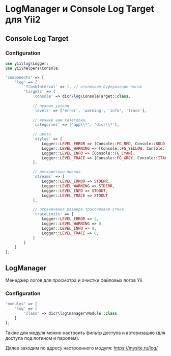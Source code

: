 # LogManager и Console Log Target для Yii2

## Console Log Target

### Configuration

```php
use yii\log\Logger;
use yii\helpers\Console;

'components' => [
    'log' => [
        'flushInterval' => 1, // отключаем буферизацию логов
        'targets' => [  
            'console' => dicr\log\ConsoleTarget::class,
            
            // нужные уровни
            'levels' => ['error', 'warning', 'info', 'trace'],  
            
            // нужные нам категории,
            'categories' => ['app\\*', 'dicr\\*'],
  
            // цвета
            'styles' => [                           
                Logger::LEVEL_ERROR => [Console::FG_RED, Console::BOLD, Console::UNDERLINE],
                Logger::LEVEL_WARNING => [Console::FG_YELLOW, Console::BOLD],
                Logger::LEVEL_INFO => [Console::FG_CYAN],
                Logger::LEVEL_TRACE => [Console::FG_GREY, Console::ITALIC]
            ],

            // дескрипторы вывода
            'streams' => [                          
                Logger::LEVEL_ERROR => STDERR,
                Logger::LEVEL_WARNING => STDERR,
                Logger::LEVEL_INFO => STDOUT,
                Logger::LEVEL_TRACE => STDOUT
            ],

            // ограничения размера трассировки стека
            'traceLimits' => [
                Logger::LEVEL_ERROR => 2,
                Logger::LEVEL_WARNING => 0,
                Logger::LEVEL_INFO => 0,
                Logger::LEVEL_TRACE => 0,
            ]
        ]
    ]   
];
```

## LogManager

Менеджер логов для просмотра и очистки файловых логов Yii.

### Configuration

```php
'modules' => [
    'log' => [
        'class' => dicr\log\manager\Module::class
    ]
];
```

Также для модуля можно настроить фильтр доступа и авторизацию (для доступа под логином и паролем). 

Далее заходим по адресу настроенного модуля: https://mysite.ru/log/

